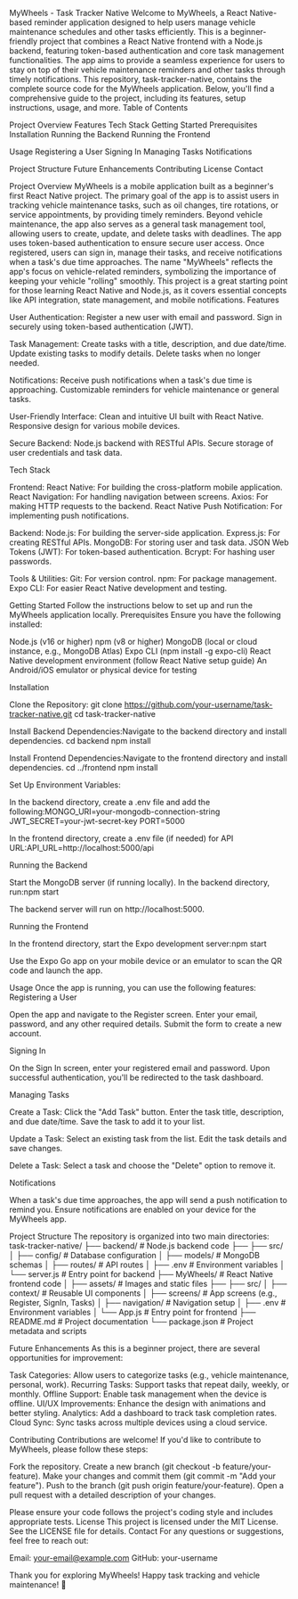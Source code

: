 MyWheels - Task Tracker Native
Welcome to MyWheels, a React Native-based reminder application designed to help users manage vehicle maintenance schedules and other tasks efficiently. This is a beginner-friendly project that combines a React Native frontend with a Node.js backend, featuring token-based authentication and core task management functionalities. The app aims to provide a seamless experience for users to stay on top of their vehicle maintenance reminders and other tasks through timely notifications.
This repository, task-tracker-native, contains the complete source code for the MyWheels application. Below, you'll find a comprehensive guide to the project, including its features, setup instructions, usage, and more.
Table of Contents

Project Overview
Features
Tech Stack
Getting Started
Prerequisites
Installation
Running the Backend
Running the Frontend


Usage
Registering a User
Signing In
Managing Tasks
Notifications


Project Structure
Future Enhancements
Contributing
License
Contact

Project Overview
MyWheels is a mobile application built as a beginner's first React Native project. The primary goal of the app is to assist users in tracking vehicle maintenance tasks, such as oil changes, tire rotations, or service appointments, by providing timely reminders. Beyond vehicle maintenance, the app also serves as a general task management tool, allowing users to create, update, and delete tasks with deadlines.
The app uses token-based authentication to ensure secure user access. Once registered, users can sign in, manage their tasks, and receive notifications when a task's due time approaches. The name "MyWheels" reflects the app's focus on vehicle-related reminders, symbolizing the importance of keeping your vehicle "rolling" smoothly.
This project is a great starting point for those learning React Native and Node.js, as it covers essential concepts like API integration, state management, and mobile notifications.
Features

User Authentication:
Register a new user with email and password.
Sign in securely using token-based authentication (JWT).


Task Management:
Create tasks with a title, description, and due date/time.
Update existing tasks to modify details.
Delete tasks when no longer needed.


Notifications:
Receive push notifications when a task's due time is approaching.
Customizable reminders for vehicle maintenance or general tasks.


User-Friendly Interface:
Clean and intuitive UI built with React Native.
Responsive design for various mobile devices.


Secure Backend:
Node.js backend with RESTful APIs.
Secure storage of user credentials and task data.



Tech Stack

Frontend:
React Native: For building the cross-platform mobile application.
React Navigation: For handling navigation between screens.
Axios: For making HTTP requests to the backend.
React Native Push Notification: For implementing push notifications.


Backend:
Node.js: For building the server-side application.
Express.js: For creating RESTful APIs.
MongoDB: For storing user and task data.
JSON Web Tokens (JWT): For token-based authentication.
Bcrypt: For hashing user passwords.


Tools & Utilities:
Git: For version control.
npm: For package management.
Expo CLI: For easier React Native development and testing.



Getting Started
Follow the instructions below to set up and run the MyWheels application locally.
Prerequisites
Ensure you have the following installed:

Node.js (v16 or higher)
npm (v8 or higher)
MongoDB (local or cloud instance, e.g., MongoDB Atlas)
Expo CLI (npm install -g expo-cli)
React Native development environment (follow React Native setup guide)
An Android/iOS emulator or physical device for testing

Installation

Clone the Repository:
git clone https://github.com/your-username/task-tracker-native.git
cd task-tracker-native


Install Backend Dependencies:Navigate to the backend directory and install dependencies.
cd backend
npm install


Install Frontend Dependencies:Navigate to the frontend directory and install dependencies.
cd ../frontend
npm install


Set Up Environment Variables:

In the backend directory, create a .env file and add the following:MONGO_URI=your-mongodb-connection-string
JWT_SECRET=your-jwt-secret-key
PORT=5000


In the frontend directory, create a .env file (if needed) for API URL:API_URL=http://localhost:5000/api





Running the Backend

Start the MongoDB server (if running locally).
In the backend directory, run:npm start


The backend server will run on http://localhost:5000.

Running the Frontend

In the frontend directory, start the Expo development server:npm start


Use the Expo Go app on your mobile device or an emulator to scan the QR code and launch the app.

Usage
Once the app is running, you can use the following features:
Registering a User

Open the app and navigate to the Register screen.
Enter your email, password, and any other required details.
Submit the form to create a new account.

Signing In

On the Sign In screen, enter your registered email and password.
Upon successful authentication, you'll be redirected to the task dashboard.

Managing Tasks

Create a Task:
Click the "Add Task" button.
Enter the task title, description, and due date/time.
Save the task to add it to your list.


Update a Task:
Select an existing task from the list.
Edit the task details and save changes.


Delete a Task:
Select a task and choose the "Delete" option to remove it.



Notifications

When a task's due time approaches, the app will send a push notification to remind you.
Ensure notifications are enabled on your device for the MyWheels app.

Project Structure
The repository is organized into two main directories:
task-tracker-native/
├── backend/                  # Node.js backend code
├── ├── src/
│       ├── config/               # Database configuration
│       ├── models/               # MongoDB schemas
│       ├── routes/               # API routes
│   ├── .env                  # Environment variables
│   └── server.js             # Entry point for backend
├── MyWheels/                 # React Native frontend code
│   ├── assets/               # Images and static files
├── ├── src/
│       ├── context/           # Reusable UI components
│       ├── screens/              # App screens (e.g., Register, SignIn, Tasks)
│       ├── navigation/           # Navigation setup
│   ├── .env                  # Environment variables
│   └── App.js                # Entry point for frontend
├── README.md                 # Project documentation
└── package.json              # Project metadata and scripts

Future Enhancements
As this is a beginner project, there are several opportunities for improvement:

Task Categories: Allow users to categorize tasks (e.g., vehicle maintenance, personal, work).
Recurring Tasks: Support tasks that repeat daily, weekly, or monthly.
Offline Support: Enable task management when the device is offline.
UI/UX Improvements: Enhance the design with animations and better styling.
Analytics: Add a dashboard to track task completion rates.
Cloud Sync: Sync tasks across multiple devices using a cloud service.

Contributing
Contributions are welcome! If you'd like to contribute to MyWheels, please follow these steps:

Fork the repository.
Create a new branch (git checkout -b feature/your-feature).
Make your changes and commit them (git commit -m "Add your feature").
Push to the branch (git push origin feature/your-feature).
Open a pull request with a detailed description of your changes.

Please ensure your code follows the project's coding style and includes appropriate tests.
License
This project is licensed under the MIT License. See the LICENSE file for details.
Contact
For any questions or suggestions, feel free to reach out:

Email: your-email@example.com
GitHub: your-username

Thank you for exploring MyWheels! Happy task tracking and vehicle maintenance! 🚗
